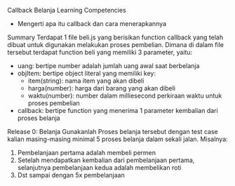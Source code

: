 Callback Belanja
Learning Competencies

-   Mengerti apa itu callback dan cara menerapkannya

Summary
Terdapat 1 file beli.js yang berisikan function callback yang telah dibuat untuk digunakan melakukan proses pembelian. Dimana di dalam file tersebut terdapat function beli yang memiliki 3 parameter, yaitu:

-   uang: bertipe number adalah jumlah uang awal saat berbelanja
-   objItem: bertipe object literal yang memiliki key:
    -   item(string): nama item yang akan dibeli
    -   harga(number): harga dari barang yang akan dibeli
    -   waktu(number): number dalam milliesecond perkiraan waktu untuk proses pembelian
-   callback: bertipe function yang menerima 1 parameter kembalian dari proses belanja

Release 0: Belanja
Gunakanlah Proses belanja tersebut dengan test case kalian masing-masing minimal 5 proses belanja dalam sekali jalan. Misalnya:

1. Pembelanjaan pertama adalah membeli permen
2. Setelah mendapatkan kembalian dari pembelanjaan pertama, selanjutnya pembelanjaan kedua adalah membelikan roti
3. Dst sampai dengan 5x pembelanjaan

